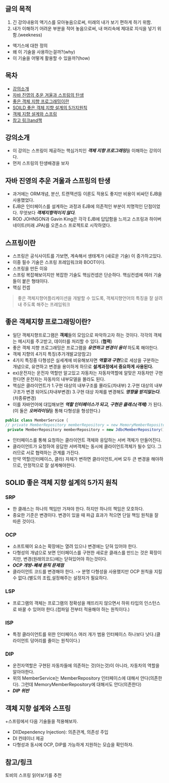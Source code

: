 ## 글의 목적
1. 긴 강의내용의 액기스를 모아놓음으로써, 미래의 내가 보기 편하게 하기 위함.
2. 내가 이해하기 어려운 부분을 적어 놓음으로써, 내 머리속에 제대로 지식을 넣기 위함.(weekness)
+ 액기스에 대한 정의
+ 왜 이 기술을 사용하는걸까?(why)
+ 이 기술을 어떻게 활용할 수 있을까?(how)

## 목차
- [강의소개](#강의소개)
- [자바 진영의 추운 겨울과 스프링의 탄생](#자바-진영의-추운-겨울과-스프링의-탄생)
- [좋은 객체 지향 프로그래밍이란](#좋은-객체-지향-프로그래밍이란)
- [SOILD 좋은 객체 지향 설계의 5가지원칙](#soild-좋은-객체-지향-설계의-5가지원칙)
- [객체 지향 설계와 스프링](#객체-지향-설계와-스프링)
- [참고 링크and책](#참고-링크and책)

## 강의소개
- 이 강의는 스프링이 제공하는 핵심가치인 ***객체 지향 프로그래밍***을 이해하는 강의이다.
- 먼저 스프링의 탄생배경을 보자

## 자바 진영의 추운 겨울과 스프링의 탄생
- 과거에는 ORM개념, 분산, 트랜잭션등 이론도 적용도 좋지만 비용이 비싸던 EJB을 사용했었다.
- EJB은 인터페이스를 설계하는 과정과 EJB에 의존적인 부분이 치명적인 단점이었다. 무엇보다 ***객체지향적이지 않다.***
- ROD JOHNSON과 Gavin King은 각각 EJB에 답답함을 느끼고 스프링과 하이버네이트(미래 JPA)를 오픈소스 프로젝트로 시작하였다.

## 스프링이란
+ 스프링은 공식사이트를 가보면, 계속해서 생태계가 (새로운 기술) 이 증가하고있다.
+ 이중 필수 기술은 스프링 프레임워크와 BOOT이다.
+ 스프링을 만든 이유
+ 스프링 복잡해보이지만 복잡한 기술도 핵심컨셉은 단순하다. 핵심컨셉에 여러 기술들이 붙은 형태이다.
+ 핵심 컨셉
> 좋은 객체지향어플리케이션을 개발할 수 있도록, 객체지향언어의 특징을 잘 살려내 주도록 해주는 프레임워크

## 좋은 객체지향 프로그래밍이란?
+ 일단 객체지향프로그램은 **객체**들의 모임으로 파악하고자 하는 것이다. 각각의 객체는 메시지를 주고받고, 데이터를 처리할 수 있다. (**협력**)
+ 좋은 객체 지향 프로그래밍은 프로그램을 ***유연하고 변경이 용이*** 하도록 해야한다.
+ 객체 지향의 4가지 특징(추가개발교양참고)
+ 4가지 특징중 다형성은 실세계에 비유해보자면 ***역할과 구현***으로 세상을 구분하는 개념으로, 유연하고 변경을 용이하게 하므로 **설계과정에서 중요하게 사용된다.**
+ ex)운전자는 운전자 역할만 알고있고 자동차는 자동차역할에 알맞은 자동차만 구현한다면 운전자는 자동차의 내부모델을 몰라도 된다.
+ 핵심은 클라이언트가 
  1.구현 대상의 내부구조를 몰라도(차내부)
  2.구현 대상의 내부 구조가 변경 되어도(차내부변경)
  3.구현 대상 자체를 변경해도 ***영향을 받지않는다.***(차종류변경)
+ 이를 자바언어에 대입해보면 ***역할 인터페이스가 되고, 구현은 클래스(객체)*** 가 된다.(이 둘은 ***오버라이딩***을 통해 다형성을 형성한다.)
```java
public class MemberService {
// private MemberRepository memberRepository = new MemoryMemberRepository();
 private MemberRepository memberRepository = new JdbcMemberRepository();
```
+ 인터페이스를 통해 요청하는 클라이언트 객체와 응답하는 서버 객체가 만들어진다.
+ 클라이언트가 요청하여 응답한 서버객체는 동시에 클라이언트객체가 될수 있다. 그러므로 서로 협력하는 관계를 가진다.
+ 만약 역할(인터페이스, 클라) 자체가 변하면 클라이언트,서버 모두 큰 변경을 해야하므로, 안정적으로 잘 설계해야한다.

## SOLID 좋은 객체 지향 설계의 5가지 원칙
### SRP
+ 한 클래스는 하나의 책임만 가져야 한다. 하지만 하나의 책임은 모호하다.
+ 중요한 기준은 변경이다. 변경이 있을 때 파급 효과가 적으면 단일 책임 원칙을 잘 따른 것이다.

### OCP
+ 소프트웨어 요소는 확장에는 열려 있으나 변경에는 닫혀 있어야 한다.
+ 다형성의 개념으로 보면 인터페이스를 구현한 새로운 클래스를 만드는 것은 확장이지만, 변경(원래의코드)에는 닫혀있어야 하는것이다.
+ ***OCP 개방-폐쇄 원칙 문제점***
+ 클라이언트 코드를 변경해야 한다. -> 분명 다형성을 사용했지만 OCP 원칙을 지킬 수 없다.(별도의 조립,설정해주는 설정자가 필요하다.

### LSP
+ 프로그램의 객체는 프로그램의 정확성을 깨뜨리지 않으면서 하위 타입의 인스턴스로 바꿀 수 있어야 한다.(컴파일 전부터 적용해야 하는 원칙이다.)

### ISP 
+ 특정 클라이언트를 위한 인터페이스 여러 개가 범용 인터페이스 하나보다 낫다.(클라이언트 덩어리를 줄이는 원칙이다.)

### DIP
+ 운전자역할은 구현된 자동차들에 의존하는 것(아는것)이 아니라, 자동차의 역할을 알아야한다. 
+ 위의 MemberService는 MemberRepository 인터페이스에 대해서 안다(의존한다). 그런데 MemoryMemberRepository에 대해서도 안다(의존한다)
+ ***DIP 위반***

## 객체 지향 설계와 스프링
+스프링에서 다음 기술들을 적용해보자.
+ DI(Dependency Injection): 의존관계, 의존성 주입
+ DI 컨테이너 제공
+ 다형성과 동시에 OCP, DIP를 가능하게 지원하는 모습을 확인하자.

## 참고/링크
토비의 스프링 읽어보기를 추천

